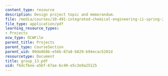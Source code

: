 ```yaml
---
content_type: resource
description: Design project topic and memorandum.
file: /media/courses/10-491-integrated-chemical-engineering-ii-spring-2006/f6dcfbeea5bf67aebc40e5c3e9a25125_group_13.pdf
file_type: application/pdf
learning_resource_types:
- Projects
ocw_type: OCWFile
parent_title: Projects
parent_type: CourseSection
parent_uid: 09de868b-e56b-87a8-b829-b94ecac5201d
resourcetype: Document
title: group_13.pdf
uid: f6dcfbee-a5bf-67ae-bc40-e5c3e9a25125
---
```

